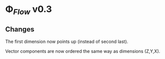 
# Φ<sub>*Flow*</sub> v0.3

## Changes

The first dimension now points up (instead of second last).

Vector components are now ordered the same way as dimensions (Z,Y,X).

